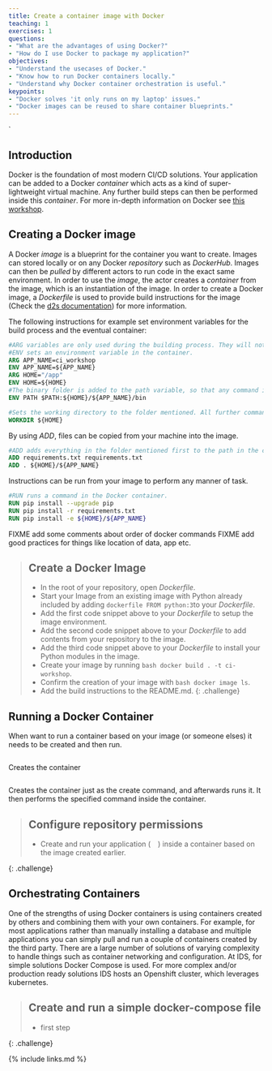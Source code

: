 ```yaml
---
title: Create a container image with Docker
teaching: 1
exercises: 1
questions:
- "What are the advantages of using Docker?"
- "How do I use Docker to package my application?"
objectives:
- "Understand the usecases of Docker."
- "Know how to run Docker containers locally."
- "Understand why Docker container orchestration is useful."
keypoints:
- "Docker solves 'it only runs on my laptop' issues."
- "Docker images can be reused to share container blueprints."
---
```

`
## Introduction
Docker is the foundation of most modern CI/CD solutions. Your application can be added to a Docker *container* which acts as a kind of super-lightweight virtual machine. Any further build steps can then be performed inside this *container*. For more in-depth information on Docker see [this workshop](https://github.com/MaastrichtU-IDS/docker-workshop).

## Creating a Docker image
A Docker *image* is a blueprint for the container you want to create. Images can stored locally or on any Docker *repository* such as *DockerHub*. Images can then be *pulled* by different actors to run code in the exact same environment. In order to use the *image*, the actor creates a *container* from the image, which is an instantiation of the image. In order to create a Docker image, a *Dockerfile* is used to provide build instructions for the image (Check the [d2s documentation](https://maastrichtu-ids.github.io/dsri-documentation/docs/deploy-from-dockerhub#define-a-dockerfile)) for more information.


 The following instructions for example set environment variables for the build process and the eventual container:

```dockerfile
#ARG variables are only used during the building process. They will not be available in the container. ```
#ENV sets an environment variable in the container.
ARG APP_NAME=ci_workshop
ENV APP_NAME=${APP_NAME}
ARG HOME="/app"
ENV HOME=${HOME}
#The binary folder is added to the path variable, so that any command in it can be run without specifying the path.
ENV PATH $PATH:${HOME}/${APP_NAME}/bin

#Sets the working directory to the folder mentioned. All further commands will be run from here.
WORKDIR ${HOME}
```

By using *ADD*, files can be copied from your machine into the image.

```dockerfile
#ADD adds everything in the folder mentioned first to the path in the container specified as the second parameter.
ADD requirements.txt requirements.txt
ADD . ${HOME}/${APP_NAME}
```

Instructions can be run from your image to perform any manner of task.

```dockerfile
#RUN runs a command in the Docker container.
RUN pip install --upgrade pip
RUN pip install -r requirements.txt
RUN pip install -e ${HOME}/${APP_NAME}
```

FIXME add some comments about order of docker commands
FIXME add good practices for things like location of data, app etc.

> ## Create a Docker Image
> * In the root of your repository, open *Dockerfile*.
> * Start your Image from an existing image with Python already included by adding ```dockerfile FROM python:3```to your *Dockerfile*.
> * Add the first code snippet above to your *Dockerfile* to setup the image environment. 
> * Add the second code snippet above to your *Dockerfile* to add contents from your repository to the image.
> * Add the third code snippet above to your *Dockerfile* to install your Python modules in the image.
> * Create your image by running ```bash docker build . -t ci-workshop```.
> * Confirm the creation of your image with ```bash docker image ls```.
> * Add the build instructions to the README.md.
{: .challenge}

## Running a Docker Container

When want to run a container based on your image (or someone elses) it needs to be created and then run. 
```bash

```
Creates the container
```bash
```
Creates the container just as the create command, and afterwards runs it. It then performs the specified command inside the container.

> ## Configure repository permissions
>
> *   Create and run your application (```  ```) inside a container based on the image created earlier.
>
{: .challenge}

## Orchestrating Containers

One of the strengths of using Docker containers is using containers created by others and combining them with your own containers. For example, for most applications rather than manually installing a database and multiple applications you can simply pull and run a couple of containers created by the third party. 
There are a large number of solutions of varying complexity to handle things such as container networking and configuration. At IDS, for simple solutions Docker Compose is used. For more complex and/or production ready solutions IDS hosts an Openshift cluster, which leverages kubernetes.

> ## Create and run a simple docker-compose file
>
> *   first step 
>
{: .challenge}

{% include links.md %}
